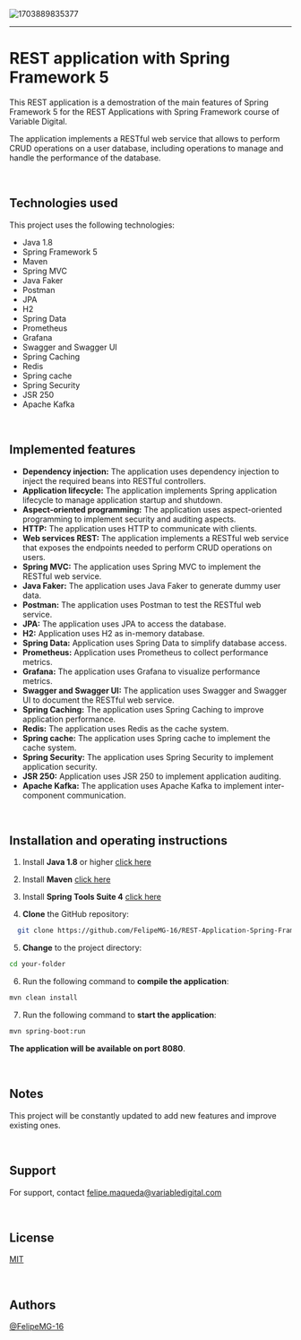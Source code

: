 ![1703889835377](https://github.com/FelipeMG-16/REST-Application-Spring-Framework-5/assets/83495992/63d678a1-9982-4960-bd77-810d52e48b50)

<hr>

# REST application with Spring Framework 5

This REST application is a demostration of the main features of Spring Framework 5 for the REST Applications with Spring Framework course of Variable Digital.

The application implements a RESTful web service that allows to perform CRUD operations on a user database, including operations to manage and handle the performance of the database. 



<br>


## Technologies used

This project uses the following technologies:

- Java 1.8
- Spring Framework 5
- Maven
- Spring MVC
- Java Faker
- Postman
- JPA
- H2
- Spring Data
- Prometheus
- Grafana
- Swagger and Swagger UI
- Spring Caching
- Redis
- Spring cache
- Spring Security
- JSR 250
- Apache Kafka



<br>

## Implemented features

- __Dependency injection:__ The application uses dependency injection to inject the required beans into RESTful controllers.
- __Application lifecycle:__ The application implements Spring application lifecycle to manage application startup and shutdown.
- __Aspect-oriented programming:__ The application uses aspect-oriented programming to implement security and auditing aspects.
- __HTTP:__ The application uses HTTP to communicate with clients.
- __Web services REST:__ The application implements a RESTful web service that exposes the endpoints needed to perform CRUD operations on users.
- __Spring MVC:__ The application uses Spring MVC to implement the RESTful web service.
- __Java Faker:__ The application uses Java Faker to generate dummy user data.
- __Postman:__ The application uses Postman to test the RESTful web service.
- __JPA:__ The application uses JPA to access the database.
- __H2:__ Application uses H2 as in-memory database.
- __Spring Data:__ Application uses Spring Data to simplify database access.
- __Prometheus:__ Application uses Prometheus to collect performance metrics.
- __Grafana:__ The application uses Grafana to visualize performance metrics.
- __Swagger and Swagger UI:__ The application uses Swagger and Swagger UI to document the RESTful web service.
- __Spring Caching:__ The application uses Spring Caching to improve application performance.
- __Redis:__ The application uses Redis as the cache system.
- __Spring cache:__ The application uses Spring cache to implement the cache system.
- __Spring Security:__ The application uses Spring Security to implement application security.
- __JSR 250:__ Application uses JSR 250 to implement application auditing.
- __Apache Kafka:__ The application uses Apache Kafka to implement inter-component communication.


<br>

## Installation and operating instructions

1. Install __Java 1.8__ or higher [click here](https://www.java.com/es/download/manual.jsp)

2. Install __Maven__ [click here](https://maven.apache.org/download.cgi)

3. Install __Spring Tools Suite 4__ [click here](https://spring.io/tools/)

4. __Clone__ the GitHub repository:

````bash
  git clone https://github.com/FelipeMG-16/REST-Application-Spring-Framework-5
````

5. __Change__ to the project directory:
````bash
cd your-folder
````

6. Run the following command to __compile the application__:

````bash
mvn clean install
````

7. Run the following command to __start the application__:
````bash
mvn spring-boot:run
````



__The application will be available on port 8080__.




<br>


## Notes

This project will be constantly updated to add new features and improve existing ones.


<br>

## Support

For support, contact felipe.maqueda@variabledigital.com


<br>

## License

[MIT](https://choosealicense.com/licenses/mit/)


<br>

## Authors
[@FelipeMG-16](https://github.com/FelipeMG-16)
